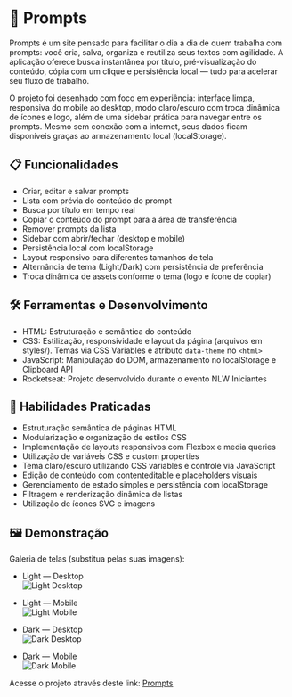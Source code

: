 # 📝 Prompts

Prompts é um site pensado para facilitar o dia a dia de quem trabalha com prompts: você cria, salva, organiza e reutiliza seus textos com agilidade. A aplicação oferece busca instantânea por título, pré-visualização do conteúdo, cópia com um clique e persistência local — tudo para acelerar seu fluxo de trabalho.

O projeto foi desenhado com foco em experiência: interface limpa, responsiva do mobile ao desktop, modo claro/escuro com troca dinâmica de ícones e logo, além de uma sidebar prática para navegar entre os prompts. Mesmo sem conexão com a internet, seus dados ficam disponíveis graças ao armazenamento local (localStorage).

## 📋 Funcionalidades

- Criar, editar e salvar prompts
- Lista com prévia do conteúdo do prompt
- Busca por título em tempo real
- Copiar o conteúdo do prompt para a área de transferência
- Remover prompts da lista
- Sidebar com abrir/fechar (desktop e mobile)
- Persistência local com localStorage
- Layout responsivo para diferentes tamanhos de tela
- Alternância de tema (Light/Dark) com persistência de preferência
- Troca dinâmica de assets conforme o tema (logo e ícone de copiar)

## 🛠️ Ferramentas e Desenvolvimento

- HTML: Estruturação e semântica do conteúdo
- CSS: Estilização, responsividade e layout da página (arquivos em styles/). Temas via CSS Variables e atributo `data-theme` no `<html>`
- JavaScript: Manipulação do DOM, armazenamento no localStorage e Clipboard API
- Rocketseat: Projeto desenvolvido durante o evento NLW Iniciantes

## 📖 Habilidades Praticadas

- Estruturação semântica de páginas HTML
- Modularização e organização de estilos CSS
- Implementação de layouts responsivos com Flexbox e media queries
- Utilização de variáveis CSS e custom properties
- Tema claro/escuro utilizando CSS variables e controle via JavaScript
- Edição de conteúdo com contenteditable e placeholders visuais
- Gerenciamento de estado simples e persistência com localStorage
- Filtragem e renderização dinâmica de listas
- Utilização de ícones SVG e imagens

## 🖼️ Demonstração

Galeria de telas (substitua pelas suas imagens):

- Light — Desktop  
  ![Light Desktop](assets/screenshots/light-desktop.png)

- Light — Mobile  
  ![Light Mobile](assets/screenshots/light-mobile.png)

- Dark — Desktop  
  ![Dark Desktop](assets/screenshots/dark-desktop.png)

- Dark — Mobile  
  ![Dark Mobile](assets/screenshots/dark-mobile.png)

Acesse o projeto através deste link: [Prompts](https://seu-link-aqui)

